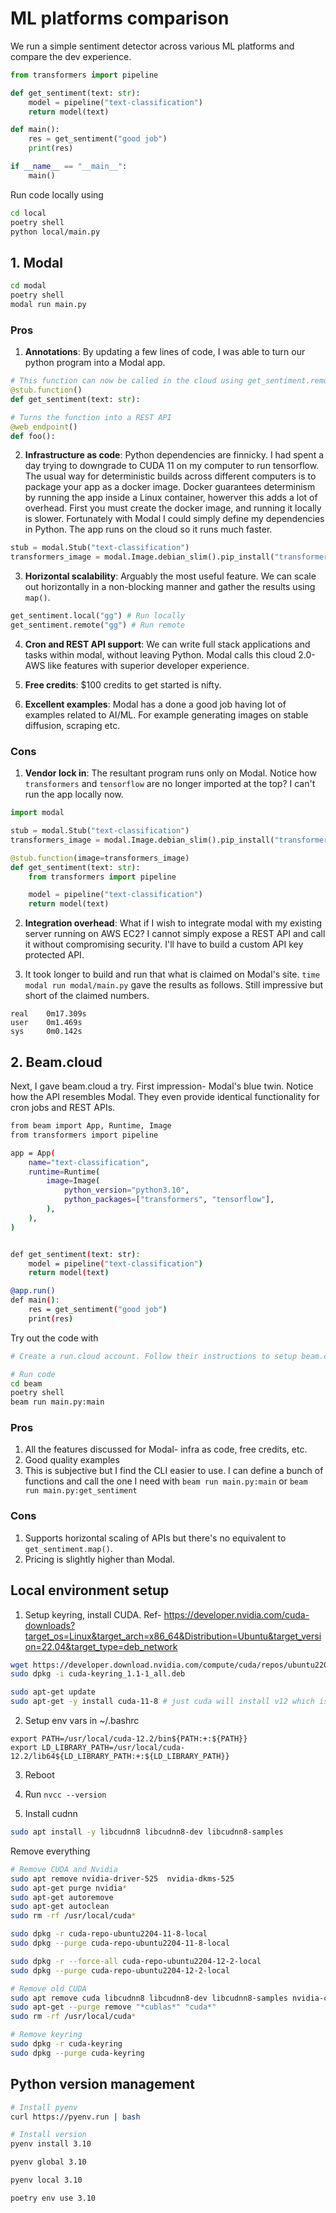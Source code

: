 # ML platforms comparison

We run a simple sentiment detector across various ML platforms and compare the dev experience.

```py
from transformers import pipeline

def get_sentiment(text: str):
    model = pipeline("text-classification")
    return model(text)

def main():
    res = get_sentiment("good job")
    print(res)

if __name__ == "__main__":
    main()
```

Run code locally using

```sh
cd local
poetry shell
python local/main.py
```

## 1. Modal

```sh
cd modal
poetry shell
modal run main.py
```

### Pros

1. **Annotations**: By updating a few lines of code, I was able to turn our python program into a Modal app.

  ```py
  # This function can now be called in the cloud using get_sentiment.remote("gg")
  @stub.function()
  def get_sentiment(text: str):

  # Turns the function into a REST API
  @web_endpoint()
  def foo():
  ```

2. **Infrastructure as code**: Python dependencies are finnicky. I had spent a day trying to downgrade to CUDA 11 on my computer to run tensorflow. The usual way for deterministic builds across different computers is to package your app as a docker image. Docker guarantees determinism by running the app inside a Linux container, howerver this adds a lot of overhead. First you must create the docker image, and running it locally is slower. Fortunately with Modal I could simply define my dependencies in Python. The app runs on the cloud so it runs much faster.

  ```py
  stub = modal.Stub("text-classification")
  transformers_image = modal.Image.debian_slim().pip_install("transformers", "tensorflow")
  ```

3. **Horizontal scalability**: Arguably the most useful feature. We can scale out horizontally in a non-blocking manner and gather the results using `map()`.

  ```py
  get_sentiment.local("gg") # Run locally
  get_sentiment.remote("gg") # Run remote
  ```

4. **Cron and REST API support**: We can write full stack applications and tasks within modal, without leaving Python. Modal calls this cloud 2.0- AWS like features with superior developer experience.

5. **Free credits**: $100 credits to get started is nifty.

6. **Excellent examples**: Modal has a done a good job having lot of examples related to AI/ML. For example generating images on stable diffusion, scraping etc.

### Cons

1. **Vendor lock in**: The resultant program runs only on Modal. Notice how `transformers` and `tensorflow` are no longer imported at the top? I can't run the app locally now.

```py
import modal

stub = modal.Stub("text-classification")
transformers_image = modal.Image.debian_slim().pip_install("transformers", "tensorflow")

@stub.function(image=transformers_image)
def get_sentiment(text: str):
    from transformers import pipeline

    model = pipeline("text-classification")
    return model(text)
```

2. **Integration overhead**: What if I wish to integrate modal with my existing server running on AWS EC2? I cannot simply expose a REST API and call it without compromising security. I'll have to build a custom API key protected API.

3. It took longer to build and run that what is claimed on Modal's site. `time modal run modal/main.py` gave the results as follows. Still impressive but short of the claimed numbers.

```
real    0m17.309s
user    0m1.469s
sys     0m0.142s
```

## 2. Beam.cloud

Next, I gave beam.cloud a try. First impression- Modal's blue twin. Notice how the API resembles Modal. They even provide identical functionality for cron jobs and REST APIs.

```sh
from beam import App, Runtime, Image
from transformers import pipeline

app = App(
    name="text-classification",
    runtime=Runtime(
        image=Image(
            python_version="python3.10",
            python_packages=["transformers", "tensorflow"],
        ),
    ),
)


def get_sentiment(text: str):
    model = pipeline("text-classification")
    return model(text)

@app.run()
def main():
    res = get_sentiment("good job")
    print(res)

```


Try out the code with

```sh
# Create a run.cloud account. Follow their instructions to setup beam.cloud CLI on your system.

# Run code
cd beam
poetry shell
beam run main.py:main
```

### Pros

1. All the features discussed for Modal- infra as code, free credits, etc.
2. Good quality examples
3. This is subjective but I find the CLI easier to use. I can define a bunch of functions and call the one I need with `beam run main.py:main` or `beam run main.py:get_sentiment`

### Cons

1. Supports horizontal scaling of APIs but there's no equivalent to `get_sentiment.map()`.
2. Pricing is slightly higher than Modal.

## Local environment setup

1. Setup keyring, install CUDA. Ref- https://developer.nvidia.com/cuda-downloads?target_os=Linux&target_arch=x86_64&Distribution=Ubuntu&target_version=22.04&target_type=deb_network

```sh
wget https://developer.download.nvidia.com/compute/cuda/repos/ubuntu2204/x86_64/cuda-keyring_1.1-1_all.deb
sudo dpkg -i cuda-keyring_1.1-1_all.deb

sudo apt-get update
sudo apt-get -y install cuda-11-8 # just cuda will install v12 which isn't well supported
```

2. Setup env vars in ~/.bashrc

```bashrc
export PATH=/usr/local/cuda-12.2/bin${PATH:+:${PATH}}
export LD_LIBRARY_PATH=/usr/local/cuda-12.2/lib64${LD_LIBRARY_PATH:+:${LD_LIBRARY_PATH}}
```

3. Reboot

4. Run `nvcc --version`

5. Install cudnn

```sh
sudo apt install -y libcudnn8 libcudnn8-dev libcudnn8-samples
```


Remove everything


```sh
# Remove CUDA and Nvidia
sudo apt remove nvidia-driver-525  nvidia-dkms-525
sudo apt-get purge nvidia*
sudo apt-get autoremove
sudo apt-get autoclean
sudo rm -rf /usr/local/cuda*

sudo dpkg -r cuda-repo-ubuntu2204-11-8-local
sudo dpkg --purge cuda-repo-ubuntu2204-11-8-local

sudo dpkg -r --force-all cuda-repo-ubuntu2204-12-2-local
sudo dpkg --purge cuda-repo-ubuntu2204-12-2-local

# Remove old CUDA
sudo apt remove cuda libcudnn8 libcudnn8-dev libcudnn8-samples nvidia-cuda-toolkit
sudo apt-get --purge remove "*cublas*" "cuda*"
sudo rm -rf /usr/local/cuda*

# Remove keyring
sudo dpkg -r cuda-keyring
sudo dpkg --purge cuda-keyring
```

## Python version management

```sh
# Install pyenv
curl https://pyenv.run | bash

# Install version
pyenv install 3.10

pyenv global 3.10

pyenv local 3.10

poetry env use 3.10
```